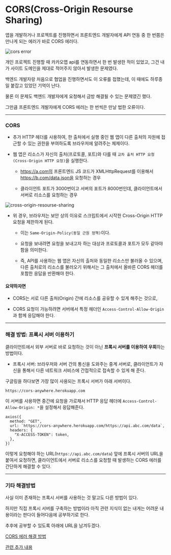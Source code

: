 # CORS(Cross-Origin Resourse Sharing)

앱을 개발하거나 프로젝트를 진행하면서 프론트엔드 개발자에게 API 연동 중 한 번쯤은 만나게 되는 에러가 바로 CORS 에러다.

<img src="https://blog.container-solutions.com/hs-fs/hubfs/redscreenshot.png?width=2760&name=redscreenshot.png" alt="cors error"/>

개인 프로젝트 진행할 때 카카오맵 api를 연동하면서 한 번 발생한 적이 있었고, 그건 내가 사이트 도메인을 제대로 적어주지 않아서 발생한 문제였다.

백엔드 개발자랑 처음으로 협업을 진행하면서도 이 오류를 접했는데, 이 때에도 하루종일 붙잡고 있었던 기억이 난다.

물론 이 문제도 백엔드 개발자에게 요청해서 금방 해결될 수 있는 문제였긴 했다.

그만큼 프론트엔드 개발자에게 CORS 에러는 한 번씩은 만날 법한 오류이다.

<hr />

### CORS

- 추가 HTTP 헤더를 사용하여, 한 출처에서 실행 중인 웹 앱이 다른 출처의 자원에 접근할 수 있는 권한을 부여하도록 브라우저에 알려주는 체제이다.

- 웹 앱은 리소스가 자신의 출처(프로토콜, 포트)와 다를 때 `교차 출처 HTTP 요청(Cross-Origin HTTP 요청)`을 실행한다.

  - https://a.com의 프론트엔드 JS 코드가 XMLHttpRequest를 이용해서 https://b.com/data.json을 요청하는 경우

  - 클라이언트 포트가 3000번이고 서버의 포트가 8000번인데, 클라이언트에서 서버로 리소스를 요청하는 경우

<img src="https://developer.mozilla.org/en-US/docs/Web/HTTP/CORS/cors_principle.png" alt="cross-origin-resourse-sharing" style="background-color: white;"/>

- 위 경우, 브라우저는 보안 상의 이유로 스크립트에서 시작한 Cross-Origin HTTP 요청을 제한하게 된다.

  - 이는 `Same-Origin-Policy(동일 근원 정책)`이다.

  - 요청을 보내려면 요청을 보내고자 하는 대상과 프로토콜과 포트가 모두 같아야 함을 의미한다.

  - 즉, API를 사용하는 웹 앱은 자신의 출처와 동일한 리소스만 불러올 수 있으며, 다른 출처로의 리소스를 불러오기 위해서는 그 출처에서 올바른 CORS 헤더를 포함한 응답을 반환해야 한다.

#### 요약하자면

- CORS는 서로 다른 출처(Origin) 간에 리소스를 공유할 수 있게 해주는 것으로,

- CORS 요청이 가능하려면 서버에서 특정 헤더인 `Access-Control-Allow-Origin`과 함께 응답해야 한다.

<hr />

### 해결 방법: 프록시 서버 이용하기

클라이언트에서 외부 서버로 바로 요청하는 것이 아닌 **프록시 서버를 이용하여 우회**하는 방법이다.

- 프록시 서버: 브라우저와 서버 간의 통신을 도와주는 중계 서버로, 클라이언트가 자신을 통해서 다른 네트워크 서비스에 간접적으로 접속할 수 있게 해 준다.

구글링을 하다보면 가장 많이 사용되는 프록시 서버가 아래 서버이다.

```
https://cors-anywhere.herokuapp.com
```

이 서버를 사용하면 중간에 요청을 가로채서 HTTP 응답 헤더에 `Access-Control-Allow-Origin: *`을 설정해서 응답해준다.

```
axios({
  method: "GET",
  url: `https://cors-anywhere.herokuapp.com/https://api.abc.com/data`,
  headers: {
    "X-ACCESS-TOKEN": token,
  },
})
```

이렇게 요청해야 하는 URL(`https://api.abc.com/data`) 앞에 프록시 서버의 URL을 붙여서 요청하면, 클라이언트에서 서버로 리소스를 요청할 때 발생하는 CORS 에러를 간단하게 해결할 수 있다.

<hr />

### 기타 해결방법

사실 이미 존재하는 프록시 서버를 사용하는 것 말고도 다른 방법이 있다.

하지만 직접 프록시 서버를 구축하는 방법이라 아직 관련 지식이 없는 내게는 어려운 내용이라는 판다이 들어다음에 공부하기로 한다.

추후에 공부할 수 있도록 아래에 URL을 남겨두겠다.

[CORS 에러 해결 방법](https://xiubindev.tistory.com/115)

[관련 추가 내용](https://developer.mozilla.org/ko/docs/Web/HTTP/CORS)
